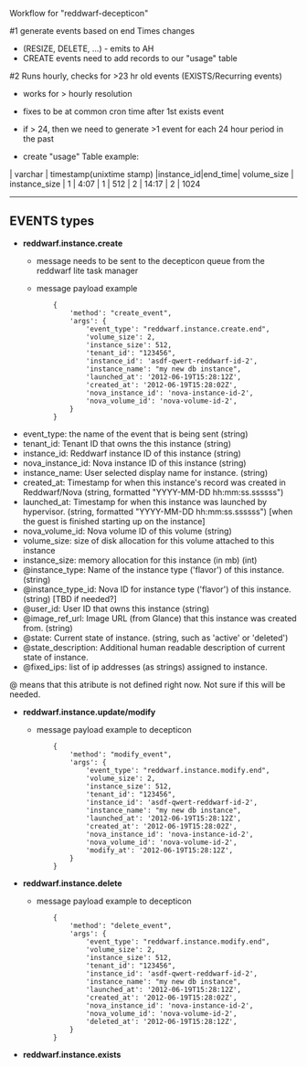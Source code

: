
Workflow for "reddwarf-decepticon"

#1 generate events based on end Times changes
* (RESIZE, DELETE, ...) - emits to AH
* CREATE events need to add records to our "usage" table

#2 Runs hourly, checks for >23 hr old events (EXISTS/Recurring events)
* works for > hourly resolution
* fixes to be at common cron time after 1st exists event
* if > 24, then we need to generate >1 event for each 24 hour period in the past

* create "usage" Table example:

| varchar   | timestamp(unixtime stamp)
|instance_id|end_time| volume_size | instance_size
|    1      | 4:07   |    1        |   512
|    2      | 14:17  |    2        |   1024

-------------------------------------------------------------------------------
EVENTS types
-------------------------------------------------------------------------------
- **reddwarf.instance.create**
  - message needs to be sent to the decepticon queue from the reddwarf lite task manager
  - message payload example

            {
                'method': "create_event",
                'args': {
                    'event_type': "reddwarf.instance.create.end",
                    'volume_size': 2,
                    'instance_size': 512,
                    'tenant_id': "123456",
                    'instance_id': 'asdf-qwert-reddwarf-id-2',
                    'instance_name': "my new db instance",
                    'launched_at': '2012-06-19T15:28:12Z',
                    'created_at': '2012-06-19T15:28:02Z',
                    'nova_instance_id': 'nova-instance-id-2',
                    'nova_volume_id': 'nova-volume-id-2',
                }
            }


* event_type: the name of the event that is being sent (string)
* tenant_id: Tenant ID that owns the this instance (string)
* instance_id: Reddwarf instance ID of this instance (string)
* nova_instance_id: Nova instance ID of this instance (string)
* instance_name: User selected display name for instance. (string)
* created_at: Timestamp for when this instance's record was created in Reddwarf/Nova (string, formatted "YYYY-MM-DD hh:mm:ss.ssssss")
* launched_at: Timestamp for when this instance was launched by hypervisor. (string, formatted "YYYY-MM-DD hh:mm:ss.ssssss") [when the guest is finished starting up on the instance]
* nova_volume_id: Nova volume ID of this volume (string)
* volume_size: size of disk allocation for this volume attached to this instance
* instance_size: memory allocation for this instance (in mb) (int)
* @instance_type: Name of the instance type ('flavor') of this instance. (string)
* @instance_type_id: Nova ID for instance type ('flavor') of this instance. (string) [TBD if needed?]
* @user_id: User ID that owns this instance (string)
* @image_ref_url: Image URL (from Glance) that this instance was created from. (string)
* @state: Current state of instance. (string, such as 'active' or 'deleted')
* @state_description: Additional human readable description of current state of instance.
* @fixed_ips: list of ip addresses (as strings) assigned to instance.

@ means that this atribute is not defined right now. Not sure if this will be needed.

- **reddwarf.instance.update/modify**
  - message payload example to decepticon

            {
                'method': "modify_event",
                'args': {
                    'event_type': "reddwarf.instance.modify.end",
                    'volume_size': 2,
                    'instance_size': 512,
                    'tenant_id': "123456",
                    'instance_id': 'asdf-qwert-reddwarf-id-2',
                    'instance_name': "my new db instance",
                    'launched_at': '2012-06-19T15:28:12Z',
                    'created_at': '2012-06-19T15:28:02Z',
                    'nova_instance_id': 'nova-instance-id-2',
                    'nova_volume_id': 'nova-volume-id-2',
                    'modify_at': '2012-06-19T15:28:12Z',
                }
            }

- **reddwarf.instance.delete**
  - message payload example to decepticon

            {
                'method': "delete_event",
                'args': {
                    'event_type': "reddwarf.instance.modify.end",
                    'volume_size': 2,
                    'instance_size': 512,
                    'tenant_id': "123456",
                    'instance_id': 'asdf-qwert-reddwarf-id-2',
                    'instance_name': "my new db instance",
                    'launched_at': '2012-06-19T15:28:12Z',
                    'created_at': '2012-06-19T15:28:02Z',
                    'nova_instance_id': 'nova-instance-id-2',
                    'nova_volume_id': 'nova-volume-id-2',
                    'deleted_at': '2012-06-19T15:28:12Z',
                }
            }

- **reddwarf.instance.exists**


